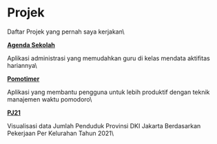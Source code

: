 # Projek
Daftar Projek yang pernah saya kerjakan\


[**Agenda Sekolah**](https://github.com/abiyyu03/agendaonline)

Aplikasi administrasi yang memudahkan guru di kelas mendata aktifitas hariannya\

[**Pomotimer**](https://github.com/abiyyu03/pomotimer)

Aplikasi yang membantu pengguna untuk lebih produktif dengan teknik manajemen waktu pomodoro\

[**PJ21**](https://github.com/abiyyu03/pj21)

Visualisasi data Jumlah Penduduk Provinsi DKI Jakarta Berdasarkan Pekerjaan Per Kelurahan Tahun 2021\
